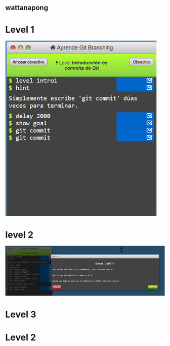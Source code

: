 ## wattanapong
# Level 1
![alt text](<Screenshot 2025-06-12 113321.png>)
# level 2
![alt text](image.png)
# Level 3
# Level 2
